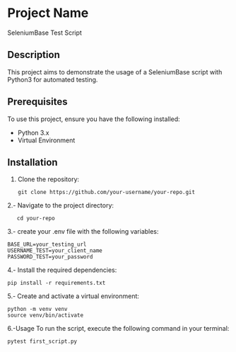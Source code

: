 # Project Name

SeleniumBase Test Script

## Description

This project aims to demonstrate the usage of a SeleniumBase script with Python3 for automated testing.

## Prerequisites

To use this project, ensure you have the following installed:

- Python 3.x
- Virtual Environment

## Installation

1. Clone the repository:

   ```shell
   git clone https://github.com/your-username/your-repo.git
   ```

2.- Navigate to the project directory:

   ```shell
      cd your-repo
   ```
3.- create your .env file with the following variables:

   ```shell
   BASE_URL=your_testing_url
   USERNAME_TEST=your_client_name
   PASSWORD_TEST=your_password
   ```

4.- Install the required dependencies:

   ```shell
   pip install -r requirements.txt
   ```

5.- Create and activate a virtual environment:

   ```shell
   python -m venv venv
   source venv/bin/activate
   ```

6.-Usage
To run the script, execute the following command in your terminal:

   ```shell
   pytest first_script.py
   ```
